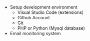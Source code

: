 * Setup development environment
   * Visual Studio Code (extensions)
   * Github Account
   * Git
   * PHP or Python (Mysql database)
* Email monitoring system
